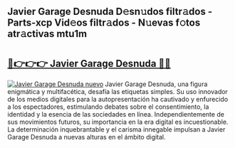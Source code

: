 ## Javier Garage Desnuda D𝚎sn𝚞dos filtr𝚊dos - Parts-xcp Vid𝚎os filtr𝚊dos - N𝚞evas f𝚘tos atr𝚊ctivas mtu1m

# <h2><a href="http://mbbeclo.tromn.icu/?c=Javier+Garage+Desnuda">🔗👉👉👉 Javier Garage Desnuda 🔗🔗</a></h2>

[![Javier Garage Desnuda nuevo](https://i.imgur.com/pEAQMta.gif)](http://mbbeclo.tromn.icu/?c=Javier+Garage+Desnuda)
Javier Garage Desnuda, una figura enigmática y multifacética, desafía las etiquetas simples. Su uso innovador de los medios digitales para la autopresentación ha cautivado y enfurecido a los espectadores, estimulando debates sobre el consentimiento, la identidad y la esencia de las sociedades en línea. Independientemente de sus movimientos futuros, su importancia en la era digital es incuestionable. La determinación inquebrantable y el carisma innegable impulsan a Javier Garage Desnuda a nuevas alturas en el ámbito digital.
